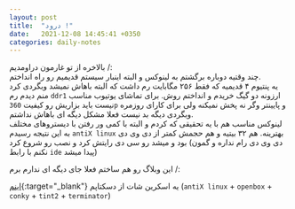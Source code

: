 ```yaml
---
layout: post
title:  "درود !"
date:   2021-12-08 14:45:41 +0350
categories: daily-notes
---
```

بالاخره از تو غارمون دراومدیم /:   
چند وقتیه دوباره برگشتم به لینوکس و البته اینبار سیستم قدیمیم رو راه انداختم.   
یه پنتیوم ۴ قدیمیه که فقط ۲۵۶ مگابایت رم داشت که البته باهاش نمیشد وبگردی کرد منم دیدم رم `ddr1` ارزونه دو گیگ خریدم و انداختم روش. برای تماشای یوتیوب مناسب نیست باید بزاریش رو کیفیت `360p` و پایینتر وگر نه پخش نمیکنه ولی برای کارای روزمره وبگردی دیگه بد نیست فعلا مشکل دیگه ای باهاش نداشتم.   
لینوکس مناسب هم با یه تحقیقی که کردم و البته با کمی ور رفتن با دیستروهای مختلف به این نتیجه رسیدم `antiX linux` بهترینه. هم ۳۲ بیتیه و هم حجمش کمتر از دی وی دی بود و میشد رو سی دی رایتش کرد و نصب رو شروع کرد (دی وی دی رام نداره و گمون نکنم با رابط `ide` پیدا میشد)

این وبلاگ رو هم ساختم فعلا جای دیگه ای ندارم برم /:

 [اینم](https://live.staticflickr.com/65535/51747100472_d9b54a791d_b.jpg){:target="_blank"} یه اسکرین شات از دسکتاپم
(`antiX linux` + `openbox` + `conky` + `tint2` + `terminator`)